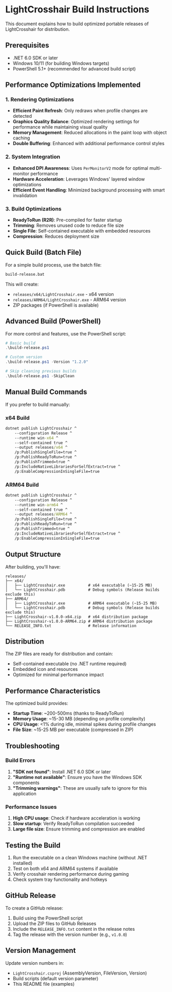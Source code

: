 # LightCrosshair Build Instructions

This document explains how to build optimized portable releases of LightCrosshair for distribution.

## Prerequisites

- .NET 6.0 SDK or later
- Windows 10/11 (for building Windows targets)
- PowerShell 5.1+ (recommended for advanced build script)

## Performance Optimizations Implemented

### 1. Rendering Optimizations
- **Efficient Paint Refresh**: Only redraws when profile changes are detected
- **Graphics Quality Balance**: Optimized rendering settings for performance while maintaining visual quality
- **Memory Management**: Reduced allocations in the paint loop with object caching
- **Double Buffering**: Enhanced with additional performance control styles

### 2. System Integration
- **Enhanced DPI Awareness**: Uses `PerMonitorV2` mode for optimal multi-monitor performance
- **Hardware Acceleration**: Leverages Windows' layered window optimizations
- **Efficient Event Handling**: Minimized background processing with smart invalidation

### 3. Build Optimizations
- **ReadyToRun (R2R)**: Pre-compiled for faster startup
- **Trimming**: Removes unused code to reduce file size
- **Single File**: Self-contained executable with embedded resources
- **Compression**: Reduces deployment size

## Quick Build (Batch File)

For a simple build process, use the batch file:

```cmd
build-release.bat
```

This will create:
- `releases/x64/LightCrosshair.exe` - x64 version
- `releases/ARM64/LightCrosshair.exe` - ARM64 version
- ZIP packages (if PowerShell is available)

## Advanced Build (PowerShell)

For more control and features, use the PowerShell script:

```powershell
# Basic build
.\build-release.ps1

# Custom version
.\build-release.ps1 -Version "1.2.0"

# Skip cleaning previous builds
.\build-release.ps1 -SkipClean
```

## Manual Build Commands

If you prefer to build manually:

### x64 Build
```cmd
dotnet publish LightCrosshair ^
    --configuration Release ^
    --runtime win-x64 ^
    --self-contained true ^
    --output releases/x64 ^
    /p:PublishSingleFile=true ^
    /p:PublishReadyToRun=true ^
    /p:PublishTrimmed=true ^
    /p:IncludeNativeLibrariesForSelfExtract=true ^
    /p:EnableCompressionInSingleFile=true
```

### ARM64 Build
```cmd
dotnet publish LightCrosshair ^
    --configuration Release ^
    --runtime win-arm64 ^
    --self-contained true ^
    --output releases/ARM64 ^
    /p:PublishSingleFile=true ^
    /p:PublishReadyToRun=true ^
    /p:PublishTrimmed=true ^
    /p:IncludeNativeLibrariesForSelfExtract=true ^
    /p:EnableCompressionInSingleFile=true
```

## Output Structure

After building, you'll have:

```
releases/
├── x64/
│   ├── LightCrosshair.exe          # x64 executable (~15-25 MB)
│   └── LightCrosshair.pdb          # Debug symbols (Release builds exclude this)
├── ARM64/
│   ├── LightCrosshair.exe          # ARM64 executable (~15-25 MB)
│   └── LightCrosshair.pdb          # Debug symbols (Release builds exclude this)
├── LightCrosshair-v1.0.0-x64.zip   # x64 distribution package
├── LightCrosshair-v1.0.0-ARM64.zip # ARM64 distribution package
└── RELEASE_INFO.txt                # Release information
```

## Distribution

The ZIP files are ready for distribution and contain:
- Self-contained executable (no .NET runtime required)
- Embedded icon and resources
- Optimized for minimal performance impact

## Performance Characteristics

The optimized build provides:
- **Startup Time**: ~200-500ms (thanks to ReadyToRun)
- **Memory Usage**: ~15-30 MB (depending on profile complexity)
- **CPU Usage**: <1% during idle, minimal spikes during profile changes
- **File Size**: ~15-25 MB per executable (compressed in ZIP)

## Troubleshooting

### Build Errors

1. **"SDK not found"**: Install .NET 6.0 SDK or later
2. **"Runtime not available"**: Ensure you have the Windows SDK components
3. **"Trimming warnings"**: These are usually safe to ignore for this application

### Performance Issues

1. **High CPU usage**: Check if hardware acceleration is working
2. **Slow startup**: Verify ReadyToRun compilation succeeded
3. **Large file size**: Ensure trimming and compression are enabled

## Testing the Build

1. Run the executable on a clean Windows machine (without .NET installed)
2. Test on both x64 and ARM64 systems if available
3. Verify crosshair rendering performance during gaming
4. Check system tray functionality and hotkeys

## GitHub Release

To create a GitHub release:

1. Build using the PowerShell script
2. Upload the ZIP files to GitHub Releases
3. Include the `RELEASE_INFO.txt` content in the release notes
4. Tag the release with the version number (e.g., `v1.0.0`)

## Version Management

Update version numbers in:
- `LightCrosshair.csproj` (AssemblyVersion, FileVersion, Version)
- Build scripts (default version parameter)
- This README file (examples)
